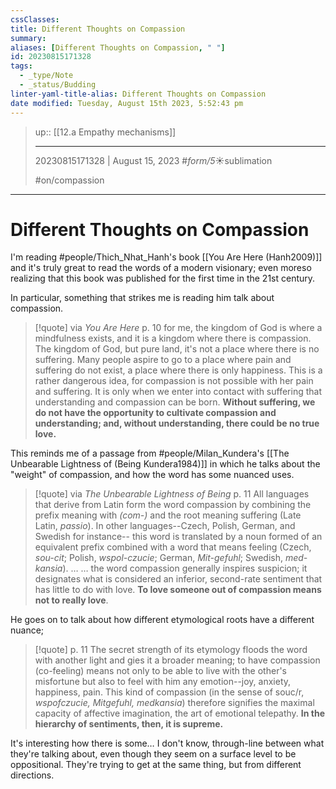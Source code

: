 ```yaml
---
cssClasses:
title: Different Thoughts on Compassion
summary:
aliases: [Different Thoughts on Compassion, " "]
id: 20230815171328
tags:
  - _type/Note
  - _status/Budding
linter-yaml-title-alias: Different Thoughts on Compassion
date modified: Tuesday, August 15th 2023, 5:52:43 pm
---
```


> up:: [[12.a Empathy mechanisms]]
>
> ---
> 20230815171328 | August 15, 2023
> #_form/5_☀︎sublimation
> 
> #on/compassion

---

# Different Thoughts on Compassion

I'm reading #people/Thich_Nhat_Hanh's book [[You Are Here (Hanh2009)]] and it's truly great to read the words of a modern visionary; even moreso realizing that this book was published for the first time in the 21st century.

In particular, something that strikes me is reading him talk about compassion.

> [!quote] via *You Are Here* p. 10
>  for me, the kingdom of God is where a mindfulness exists, and it is a kingdom where there is compassion. The kingdom of God, but pure land, it's not a place where there is no suffering. Many people aspire to go to a place where pain and suffering do not exist, a place where there is only happiness. This is a rather dangerous idea, for compassion is not possible with her pain and suffering. It is only when we enter into contact with suffering that understanding and compassion can be born. **Without suffering, we do not have the opportunity to cultivate compassion and understanding; and, without understanding, there could be no true love.**

This reminds me of a passage from #people/Milan_Kundera's [[The Unbearable Lightness of (Being Kundera1984)]] in which he talks about the "weight" of compassion, and how the word has some nuanced uses.

> [!quote] via *The Unbearable Lightness of Being* p. 11
> All languages that derive from Latin form the word compassion by combining the prefix meaning with *(com-)* and the root meaning suffering (Late Latin, *passio*). In other languages--Czech, Polish, German, and Swedish for instance-- this word is translated by a noun formed of an equivalent prefix combined with a word that means feeling (Czech, *sou-cit*; Polish, *wspol-czucie*; German, *Mit-gefuhl*; Swedish, *med-kansia*).
> …
> … the word compassion generally inspires suspicion; it designates what is considered an inferior, second-rate sentiment that has little to do with love. **To love someone out of compassion means not to really love**.

He goes on to talk about how different etymological roots have a different nuance;

> [!quote] p. 11
> The secret strength of its etymology floods the word with another light and gies it a broader meaning; to have compassion (co-feeling) means not only to be able to live with the other's misfortune but also to feel with him any emotion--joy, anxiety, happiness, pain. This kind of compassion (in the sense of souc/r, *wspofczucie, Mitgefuhl, medkansia*) therefore signifies the maximal capacity of affective imagination, the art of emotional telepathy. **In the hierarchy of sentiments, then, it is supreme.**

It's interesting how there is some… I don't know, through-line between what they're talking about, even though they seem on a surface level to be oppositional. They're trying to get at the same thing, but from different directions.

